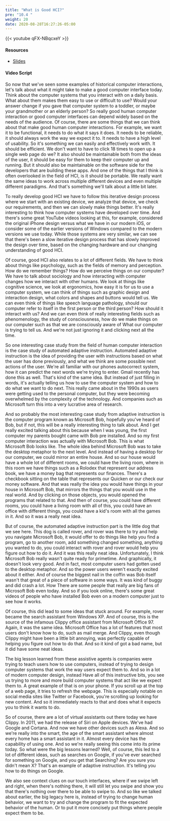 ```yaml
---
title: "What is Good HCI?"
pre: "10.4 "
weight: 20
date: 2020-08-28T16:27:26-05:00
---
```


{{< youtube qFX-NBqcxeY >}}

<!-- CIS 115: ZLBVU_Zyps8 -->

#### Resources
* [Slides](../9-Human_Computer_Interaction.pdf)

#### Video Script

So now that we've seen some examples of historical computer interactions, let's talk about what it might take to make a good computer interface today. Think about the computer systems that you interact with on a daily basis. What about them makes them easy to use or difficult to use? Would your answer change if you gave that computer system to a toddler, or maybe your grandmother or an elderly person? So really good human computer interaction or good computer interfaces can depend widely based on the needs of the audience. Of course, there are some things that we can think about that make good human computer interactions. For example, we want it to be functional, it needs to do what it says it does. It needs to be reliable, it should always work the way we expect it to. It needs to have a high level of usability. So it's something we can easily and effectively work with. It should be efficient. We don't want to have to click 18 times to open up a single web page do we? It also should be maintainable both from the ideas of the user, it should be easy for them to keep their computer up and running. But it should also be maintainable on the software side for the developers that are building these apps. And one of the things that I think is often overlooked in the field of HCI, is it should be portable. We really want the same ideas to work across multiple different devices and even multiple different paradigms. And that's something we'll talk about a little bit later. 

To really develop good HCI we have to follow this iterative design process where we start with an existing device, we analyze that device, we check our requirements, and then we can slowly make things better. It's really interesting to think how computer systems have developed over time. And there's some great YouTube videos looking at this, for example, considered the original iPhone design versus what we have in our modern iOS, or consider some of the earlier versions of Windows compared to the modern versions we use today. While those systems are very similar, we can see that there's been a slow iterative design process that has slowly improved the design over time, based on the changing hardware and our changing understanding of good HCI. 

Of course, good HCI also relates to a lot of different fields. We have to think about things like psychology, such as the fields of memory and perception. How do we remember things? How do we perceive things on our computer? We have to talk about sociology and how interacting with computer changes how we interact with other humans. We look at things like cognitive science, we look at ergonomics, how easy it is for us to use a computer system, we can think of things such as graphic design and interaction design, what colors and shapes and buttons would tell us. We can even think of things like speech language pathology, should our computer refer to itself in the first person or the third person? How should it interact with us? And we can even think of really interesting fields such as phenomenology, the study of consciousness, how do we make things on our computer such as that we are consciously aware of What our computer is trying to tell us. And we're not just ignoring it and clicking next all the time. 

So one interesting case study from the field of human computer interaction is the case study of automated adaptive instruction. Automated adaptive instruction is the idea of providing the user with instructions based on what the user has done previously, and what we think are some possible next actions of the user. We're all familiar with our phones autocorrect system, how it can predict the next words we're trying to enter. Gmail recently has done this as well. That's kind of the same idea. But instead of just filling in words, it's actually telling us how to use the computer system and how to do what we want to do next. This really came about in the 1990s as users were getting used to the personal computer, but they were becoming overwhelmed by the complexity of the technology. And companies such as Microsoft turn this into a very lucrative area of research. 

And so probably the most interesting case study from adaptive instruction is the computer program known as Microsoft Bob, hopefully you've heard of Bob, but if not, this will be a really interesting thing to talk about. And I get really excited talking about this because when I was young, the first computer my parents bought came with Bob pre installed. And so my first computer interaction was actually with Microsoft Bob. This is what Microsoft Bob looks like. The whole idea behind Microsoft Bob was to take the desktop metaphor to the next level. And instead of having a desktop for our computer, we could mirror an entire house. And so our house would have a whole lot of different rooms, we could have the living room, where in this room we have things such as a Rolodex that represent our address book, we have a money bag that represents our finances. There's a checkbook sitting on the table that represents our Quicken or our check our money software. And that was really the idea you would have things in your house in Microsoft Bob, that mirrors the things that you would use in the real world. And by clicking on those objects, you would opened the programs that related to that. And then of course, you could have different rooms, you could have a living room with all of this, you could have an office with different things, you could have a kid's room with all the games in it. And so it was a really neat idea. 

But of course, the automated adaptive instruction part is the little dog that we see here. This dog is called rover, and rover was there to try and help you navigate Microsoft Bob, it would offer to do things like help you find a program, go to another room, add something changed something, anything you wanted to do, you could interact with rover and rover would help you figure out how to do it. And it was this really neat idea. Unfortunately, I think Microsoft Bob really wasn't quite ready for primetime. And graphically, it doesn't look very good. And in fact, most computer users had gotten used to the desktop metaphor. And so the power users weren't exactly excited about it either. And of course the biggest nail in the coffin was Bob itself wasn't that great of a piece of software in some ways. It was kind of buggy and did crash a lot. How There are some people that really are big fans of Microsoft Bob even today. And so if you look online, there's some great videos of people who have installed Bob even on a modern computer just to see how it works. 

Of course, this did lead to some ideas that stuck around. For example, rover became the search assistant from Windows XP. And of course, this is the source of the infamous Clippy office assistant from Microsoft Office 97. Again, it was the same idea. Microsoft Office has a lot of features that most users don't know how to do, such as mail merge. And Clippy, even though Clippy might have been a little bit annoying, was perfectly capable of helping you figure out how to do that. And so it kind of got a bad name, but it did have some neat ideas. 

The big lesson learned from these assistive agents is companies were trying to teach users how to use computers, instead of trying to design computer systems that work the way users expect them to. And so in a lot of modern computer design, instead Have all of this instructive bits, you see us trying to more and more build computer systems that act like we expect them to. A great example of that is on your phone. If you scroll up at the top of a web page, it tries to refresh the webpage. This is especially notable on social media sites like Twitter or Facebook, you're scrolling up looking for new content. And so it immediately reacts to that and does what it expects you to think it wants to do. 

So of course, there are a lot of virtual assistants out there today we have Clippy. In 2011, we had the release of Siri on Apple devices. We've had Google and Cortana. And now we have other devices such as Alexa. And so we're really into the smart, the age of the smart assistant where almost every home has a smart assistant in it. Almost every device has the capability of using one. And so we're really seeing this come into its prime today. So what were the big lessons learned? Well, of course, this led to a lot of different ideas, such as searches on Google, if you've ever searched for something on Google, and you get that Searching? Are you sure you didn't mean X? That's an example of adaptive instruction. It's telling you how to do things on Google. 

We also see context clues on our touch interfaces, where if we swipe left and right, when there's nothing there, it will still let you swipe and show you that there's nothing over there to be able to swipe to. And so like we talked about earlier, the big legacy here is, instead of trying to change human behavior, we want to try and change the program to fit the expected behavior of the human. Or to put it more concisely put things where people expect them to be.